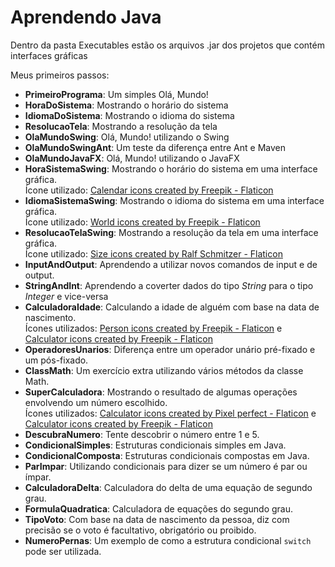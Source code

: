# Aprendendo Java
Dentro da pasta Executables estão os arquivos .jar dos projetos que contém interfaces gráficas
 
 Meus primeiros passos:
- **PrimeiroPrograma**: Um simples Olá, Mundo!
- **HoraDoSistema**: Mostrando o horário do sistema
- **IdiomaDoSistema**: Mostrando o idioma do sistema
- **ResolucaoTela**: Mostrando a resolução da tela
- **OlaMundoSwing**: Olá, Mundo! utilizando o Swing
- **OlaMundoSwingAnt**: Um teste da diferença entre Ant e Maven
- **OlaMundoJavaFX**: Olá, Mundo! utilizando o JavaFX
- **HoraSistemaSwing**: Mostrando o horário do sistema em uma interface gráfica.    
Ícone utilizado: <a href="https://www.flaticon.com/free-icons/calendar" title="calendar icons">Calendar icons created by Freepik - Flaticon</a>
- **IdiomaSistemaSwing**: Mostrando o idioma do sistema em uma interface gráfica.  
Ícone utilizado: <a href="https://www.flaticon.com/free-icons/world" title="world icons">World icons created by Freepik - Flaticon</a>
- **ResolucaoTelaSwing**: Mostrando a resolução da tela em uma interface gráfica.  
Ícone utilizado: <a href="https://www.flaticon.com/free-icons/size" title="size icons">Size icons created by Ralf Schmitzer - Flaticon</a>
- **InputAndOutput**: Aprendendo a utilizar novos comandos de input e de output.
- **StringAndInt**: Aprendendo a coverter dados do tipo _String_ para o tipo _Integer_ e vice-versa
- **CalculadoraIdade**: Calculando a idade de alguém com base na data de nascimento.  
Ícones utilizados: <a href="https://www.flaticon.com/free-icons/person" title="person icons">Person icons created by Freepik - Flaticon</a> e <a href="https://www.flaticon.com/free-icons/calculator" title="calculator icons">Calculator icons created by Freepik - Flaticon</a>
- **OperadoresUnarios**: Diferença entre um operador unário pré-fixado e um pós-fixado.
- **ClassMath**: Um exercício extra utilizando vários métodos da classe Math.
- **SuperCalculadora**: Mostrando o resultado de algumas operações envolvendo um número escolhido.  
Ícones utilizados: <a href="https://www.flaticon.com/free-icons/calculator" title="calculator icons">Calculator icons created by Pixel perfect - Flaticon</a> e <a href="https://www.flaticon.com/free-icons/calculator" title="calculator icons">Calculator icons created by Freepik - Flaticon</a>
- **DescubraNumero**: Tente descobrir o número entre 1 e 5.
- **CondicionalSimples**: Estruturas condicionais simples em Java.
- **CondicionalComposta**: Estruturas condicionais compostas em Java.
- **ParImpar**: Utilizando condicionais para dizer se um número é par ou ímpar.
- **CalculadoraDelta**: Calculadora do delta de uma equação de segundo grau.
- **FormulaQuadratica**: Calculadora de equações do segundo grau.
- **TipoVoto**: Com base na data de nascimento da pessoa, diz com precisão se o voto é facultativo, obrigatório ou proibido.
- **NumeroPernas**: Um exemplo de como a estrutura condicional `switch` pode ser utilizada.


